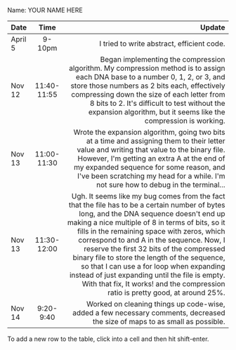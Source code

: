 Name: YOUR NAME HERE

| Date    |    Time     |                                                                                                                                                                                                                                                                                                                                                                                                                                                                                                                                                                 Update |
|:--------|:-----------:|-----------------------------------------------------------------------------------------------------------------------------------------------------------------------------------------------------------------------------------------------------------------------------------------------------------------------------------------------------------------------------------------------------------------------------------------------------------------------------------------------------------------------------------------------------------------------:|
| April 5 |   9-10pm    |                                                                                                                                                                                                                                                                                                                                                                                                                                                                                                                             I tried to write abstract, efficient code. |
| Nov 12  | 11:40-11:55 |                                                                                                                                                                                                                         Began implementing the compression algorithm. My compression method is to assign each DNA base to a number 0, 1, 2, or 3, and store those numbers as 2 bits each, effectively compressing down the size of each letter from 8 bits to 2. It's difficult to test without the expansion algorithm, but it seems like the compression is working. |
| Nov 13  | 11:00-11:30 |                                                                                                                                                                                                                                             Wrote the expansion algorithm, going two bits at a time and assigning them to their letter value and writing that value to the binary file. However, I'm getting an extra A at the end of my expanded sequence for some reason, and I've been scratching my head for a while. I'm not sure how to debug in the terminal... |
| Nov 13  | 11:30-12:00 | Ugh. It seems like my bug comes from the fact that the file has to be a certain number of bytes long, and the DNA sequence doesn't end up making a nice multiple of 8 in terms of bits, so it fills in the remaining space with zeros, which correspond to and A in the sequence. Now, I reserve the first 32 bits of the compressed binary file to store the length of the sequence, so that I can use a for loop when expanding instead of just expanding until the file is empty. With that fix, It works! and the compression ratio is pretty good, at around 25%. |
| Nov 14  |  9:20-9:40  |                                                                                                                                                                                                                                                                                                                                                                                                                                            Worked on cleaning things up code-wise, added a few necessary comments, decreased the size of maps to as small as possible. |


To add a new row to the table, click into a cell and then hit shift-enter.